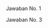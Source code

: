 <!-- Release 1  -->

<!-- 1. Hitung jumlah vote untuk Sen. Olympia Snowe yang memiliki id 524. -->
Jawaban No. 1
<!--22
SELECT COUNT(*) FROM votes WHERE politician_id = 524 -->

<!-- 2. Sekarang lakukan JOIN tanpa menggunakan id `524`. Query kedua tabel votes dan congress_members. -->

<!-- 3. Sekarang gimana dengan representative Erik Paulsen? Berapa banyak vote yang dia dapatkan? -->
Jawaban No. 3
<!-- SELECT id FROM congress_members WHERE name = 'Rep. Erik Paulsen' untuk mengetahui id congress -->
<!--select count(*) from votes where politician_id = 339;-->

<!-- 4. Buatlah daftar peserta Congress yang mendapatkan vote terbanyak. Jangan sertakan field `created_at` dan `updated_at`. -->

<!-- 5. Sekarang buatlah sebuah daftar semua anggota Congress yang setidaknya mendapatkan beberapa vote dalam urutan dari yang paling sedikit. Dan juga jangan sertakan field-field yang memiliki tipe date. -->

<!-- Release 2  -->

<!-- 1. Siapa anggota Congress yang mendapatkan vote terbanyak? List nama mereka dan jumlah vote-nya. Siapa saja yang memilih politisi tersebut? List nama mereka, dan jenis kelamin mereka. -->

<!-- 2. Berapa banyak vote yang diterima anggota Congress yang memiliki grade di bawah 9 (gunakan field `grade_current`)? Ambil nama, lokasi, grade_current dan jumlah vote. -->

<!-- 3. Apa saja 10 negara bagian yang memiliki voters terbanyak? List semua orang yang melakukan vote di negara bagian yang paling populer. (Akan menjadi daftar yang panjang, kamu bisa gunakan hasil dari query pertama untuk menyederhanakan query berikut ini.) -->

<!-- 4. List orang-orang yang vote lebih dari dua kali. Harusnya mereka hanya bisa vote untuk posisi Senator dan satu lagi untuk wakil. Wow, kita dapat si tukang curang! Segera laporkan ke KPK!! -->

<!-- 5. Apakah ada orang yang melakukan vote kepada politisi yang sama dua kali? Siapa namanya dan siapa nama politisinya? -->
